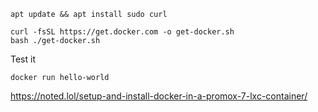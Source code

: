 



```
apt update && apt install sudo curl
```

```
curl -fsSL https://get.docker.com -o get-docker.sh
bash ./get-docker.sh
```

Test it
```
docker run hello-world
```

https://noted.lol/setup-and-install-docker-in-a-promox-7-lxc-container/
